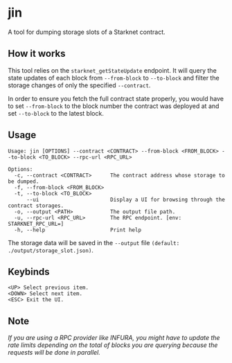 # jin

A tool for dumping storage slots of a Starknet contract.

## How it works

This tool relies on the `starknet_getStateUpdate` endpoint. It will query the state updates of each block from `--from-block` to `--to-block` and filter the storage changes of only the specified `--contract`.

In order to ensure you fetch the full contract state properly, you would have to set `--from-block` to the block number the contract was deployed at and set `--to-block` to the latest block.

## Usage

```
Usage: jin [OPTIONS] --contract <CONTRACT> --from-block <FROM_BLOCK> --to-block <TO_BLOCK> --rpc-url <RPC_URL>

Options:
  -c, --contract <CONTRACT>      The contract address whose storage to be dumped.
  -f, --from-block <FROM_BLOCK>
  -t, --to-block <TO_BLOCK>
      --ui                       Display a UI for browsing through the contract storages.
  -o, --output <PATH>            The output file path.
  -u, --rpc-url <RPC_URL>        The RPC endpoint. [env: STARKNET_RPC_URL=]
  -h, --help                     Print help
```

The storage data will be saved in the `--output` file `(default: ./output/storage_slot.json)`.

## Keybinds

```
<UP> Select previous item.
<DOWN> Select next item.
<ESC> Exit the UI.
```

## Note

_If you are using a RPC provider like INFURA, you might have to update the rate limits depending on the total of blocks you are querying because the requests will be done in parallel._
